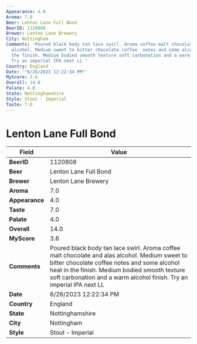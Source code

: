 ```yaml
---
Appearance: 4.0
Aroma: 7.0
Beer: Lenton Lane Full Bond
BeerID: 1120808
Brewer: Lenton Lane Brewery
City: Nottingham
Comments: 'Poured black body tan lace swirl. Aroma coffee malt chocolate and alas
  alcohol. Medium sweet to bitter chocolate coffee  notes and some alcohol heat in
  the finish. Medium bodied smooth texture soft carbonation and a warm alcohol finish.
  Try an imperial IPA next LL '
Country: England
Date: '"6/26/2023 12:22:34 PM"'
MyScore: 3.6
Overall: 14.0
Palate: 4.0
State: Nottinghamshire
Style: Stout - Imperial
Taste: 7.0
---
```


# Lenton Lane Full Bond

| Field         | Value |
|---------------|-------|
| **BeerID** | 1120808 |
| **Beer** | Lenton Lane Full Bond |
| **Brewer** | Lenton Lane Brewery |
| **Aroma** | 7.0 |
| **Appearance** | 4.0 |
| **Taste** | 7.0 |
| **Palate** | 4.0 |
| **Overall** | 14.0 |
| **MyScore** | 3.6 |
| **Comments** | Poured black body tan lace swirl. Aroma coffee malt chocolate and alas alcohol. Medium sweet to bitter chocolate coffee  notes and some alcohol heat in the finish. Medium bodied smooth texture soft carbonation and a warm alcohol finish. Try an imperial IPA next LL  |
| **Date** | 6/26/2023 12:22:34 PM |
| **Country** | England |
| **State** | Nottinghamshire |
| **City** | Nottingham |
| **Style** | Stout - Imperial |
